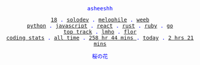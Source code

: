 <p align="center" style="color:blue"><samp>asheeshh</samp></p>        <p align="center" style="color:blue">        <samp>            <a href="">18</a> .            <a href="">solodev</a> .            <a href="">melophile</a> .            <a href="">weeb</a></br>            <a href="">python</a> .            <a href="">javascript</a> .            <a href="">react</a> .            <a href="">rust</a> .            <a href="">ruby</a> .            <a href="">go</a></br>            <a href="https://open.spotify.com/track/0cBohovCcJEFKOdEsw2g5F">top track</a> .            <a href="https://open.spotify.com/track/0cBohovCcJEFKOdEsw2g5F">lmho</a> .            <a href="https://open.spotify.com/track/0cBohovCcJEFKOdEsw2g5F">flor</a></br>            <a href="https://wakatime.com/@asheeshh">coding stats</a> .            <a href="https://wakatime.com/@asheeshh">all time</a> .            <a href="https://wakatime.com/@asheeshh">            258 hr 44 mins        </a> .            <a href="https://wakatime.com/@asheeshh">today</a> .            <a href="https://wakatime.com/@asheeshh">2 hrs 21 mins</a>        </samp>        </p>        <p align="center" style="color:blue"><samp>桜の花</samp></p>